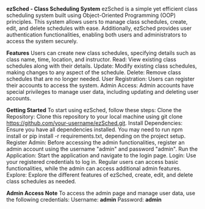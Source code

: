 **ezSched - Class Scheduling System**
ezSched is a simple yet efficient class scheduling system built using Object-Oriented Programming (OOP) principles. This system allows users to manage class schedules, create, edit, and delete schedules with ease. Additionally, ezSched provides user authentication functionalities, enabling both users and administrators to access the system securely.

**Features**
Users can create new class schedules, specifying details such as class name, time, location, and instructor.
Read: View existing class schedules along with their details.
Update: Modify existing class schedules, making changes to any aspect of the schedule.
Delete: Remove class schedules that are no longer needed.
User Registration: Users can register their accounts to access the system.
Admin Access: Admin accounts have special privileges to manage user data, including updating and deleting user accounts.

**Getting Started**
To start using ezSched, follow these steps:
Clone the Repository: Clone this repository to your local machine using git clone https://github.com/your-username/ezSched.git.
Install Dependencies: Ensure you have all dependencies installed. You may need to run npm install or pip install -r requirements.txt, depending on the project setup.
Register Admin: Before accessing the admin functionalities, register an admin account using the username "admin" and password "admin".
Run the Application: Start the application and navigate to the login page.
Login: Use your registered credentials to log in. Regular users can access basic functionalities, while the admin can access additional admin features.
Explore: Explore the different features of ezSched, create, edit, and delete class schedules as needed.

**Admin Access Note**
To access the admin page and manage user data, use the following credentials:
Username: **admin**
Password: **admin**
